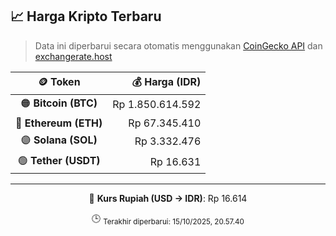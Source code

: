 

<!-- HARGA_KRIPTO -->
## 📈 Harga Kripto Terbaru

> Data ini diperbarui secara otomatis menggunakan [CoinGecko API](https://www.coingecko.com/) dan [exchangerate.host](https://exchangerate.host/)

<div align="center">

| 🪙 Token | 💰 Harga (IDR) |
|:------:|---------------:|
| 🟠 **Bitcoin (BTC)**   | Rp 1.850.614.592 |
| 🔵 **Ethereum (ETH)**  | Rp 67.345.410 |
| 🟣 **Solana (SOL)**    | Rp 3.332.476 |
| 🟢 **Tether (USDT)**   | Rp 16.631 |

---

💱 **Kurs Rupiah (USD → IDR)**: Rp 16.614

🕒 <sub>Terakhir diperbarui: 15/10/2025, 20.57.40</sub>

</div>
<!-- /HARGA_KRIPTO -->